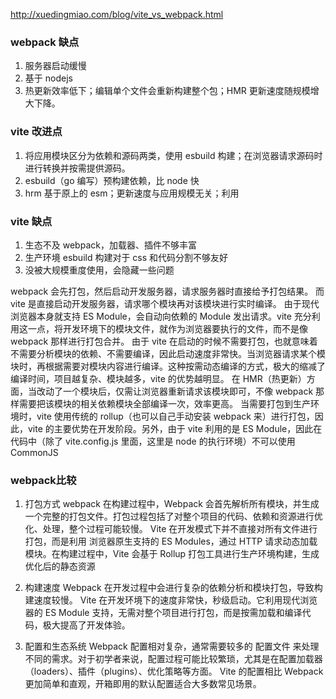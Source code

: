 http://xuedingmiao.com/blog/vite_vs_webpack.html

### webpack 缺点

1. 服务器启动缓慢
2. 基于 nodejs
3. 热更新效率低下；编辑单个文件会重新构建整个包；HMR 更新速度随规模增大下降。

### vite 改进点

1. 将应用模块区分为依赖和源码两类，使用 esbuild 构建；在浏览器请求源码时进行转换并按需提供源码。
2. esbuild（go 编写）预构建依赖，比 node 快
3. hrm 基于原上的 esm；更新速度与应用规模无关；利用

### vite 缺点

1. 生态不及 webpack，加载器、插件不够丰富
2. 生产环境 esbuild 构建对于 css 和代码分割不够友好
3. 没被大规模重度使用，会隐藏一些问题

webpack 会先打包，然后启动开发服务器，请求服务器时直接给予打包结果。
而 vite 是直接启动开发服务器，请求哪个模块再对该模块进行实时编译。
由于现代浏览器本身就支持 ES Module，会自动向依赖的 Module 发出请求。vite 充分利用这一点，将开发环境下的模块文件，就作为浏览器要执行的文件，而不是像 webpack 那样进行打包合并。
由于 vite 在启动的时候不需要打包，也就意味着不需要分析模块的依赖、不需要编译，因此启动速度非常快。当浏览器请求某个模块时，再根据需要对模块内容进行编译。这种按需动态编译的方式，极大的缩减了编译时间，项目越复杂、模块越多，vite 的优势越明显。
在 HMR（热更新）方面，当改动了一个模块后，仅需让浏览器重新请求该模块即可，不像 webpack 那样需要把该模块的相关依赖模块全部编译一次，效率更高。
当需要打包到生产环境时，vite 使用传统的 rollup（也可以自己手动安装 webpack 来）进行打包，因此，vite 的主要优势在开发阶段。另外，由于 vite 利用的是 ES Module，因此在代码中（除了 vite.config.js 里面，这里是 node 的执行环境）不可以使用 CommonJS




### webpack比较


1. 打包方式
webpack 在构建过程中，Webpack 会首先解析所有模块，并生成一个完整的打包文件。打包过程包括了对整个项目的代码、依赖和资源进行优化、处理，整个过程可能较慢。
Vite 在开发模式下并不直接对所有文件进行打包，而是利用 浏览器原生支持的 ES Modules，通过 HTTP 请求动态加载模块。在构建过程中，Vite 会基于 Rollup 打包工具进行生产环境构建，生成优化后的静态资源

2. 构建速度
Webpack 在开发过程中会进行复杂的依赖分析和模块打包，导致构建速度较慢。
Vite 在开发环境下的速度非常快，秒级启动。它利用现代浏览器的 ES Module 支持，无需对整个项目进行打包，而是按需加载和编译代码，极大提高了开发体验。

3. 配置和生态系统
Webpack 配置相对复杂，通常需要较多的 配置文件 来处理不同的需求。对于初学者来说，配置过程可能比较繁琐，尤其是在配置加载器（loaders）、插件（plugins）、优化策略等方面。
Vite 的配置相比 Webpack 更加简单和直观，开箱即用的默认配置适合大多数常见场景。